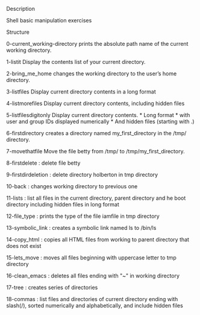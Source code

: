 Description

Shell basic manipulation exercises



Structure

0-current_working-directory prints the absolute path name of the current working directory.

1-listit Display the contents list of your current directory.

2-bring_me_home changes the working directory to the user’s home directory.

3-listfiles Display current directory contents in a long format

4-listmorefiles Display current directory contents, including hidden files

5-listfilesdigitonly Display current directory contents. * Long format * with user and group IDs displayed numerically * And hidden files (starting with .)

6-firstdirectory creates a directory named my_first_directory in the /tmp/ directory.

7-movethatfile Move the file betty from /tmp/ to /tmp/my_first_directory.

8-firstdelete : delete file betty

9-firstdirdeletion : delete directory holberton in tmp directory

10-back : changes working directory to previous one

11-lists : list all files in the current directory, parent directory and he boot directory including hidden files in long format

12-file_type : prints the type of the file iamfile in tmp directory

13-symbolic_link : creates a symbolic link named ls to /bin/ls

14-copy_html : copies all HTML files from working to parent directory that does not exist

15-lets_move : moves all files beginning with uppercase letter to tmp directory

16-clean_emacs : deletes all files ending with "~" in working directory

17-tree : creates series of directories

18-commas : list files and directories of current directory ending with slash(/), sorted numerically and alphabetically, and include hidden files

